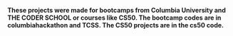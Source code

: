 **These projects were made for bootcamps from Columbia University and THE CODER SCHOOL or courses like CS50. The bootcamp codes are in columbiahackathon and TCSS. The CS50 projects are in the cs50 code.**
